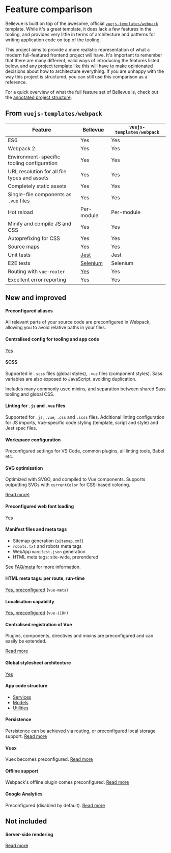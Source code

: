 
# Feature comparison

Bellevue is built on top of the awesome, official [`vuejs-templates/webpack`](https://github.com/vuejs-templates/webpack) template. While it's a great template, it does lack a few features in the tooling, and provides very little in terms of architecture and patterns for writing application code on top of the tooling.

This project aims to provide a more realistic representation of what a modern full-featured frontend project will have. It's important to remember that there are many different, valid ways of introducing the features listed below, and any project template like this will have to make opinionated decisions about how to architecture everything. If you are unhappy with the way this project is structured, you can still use this comparison as a reference.

For a quick overview of what the full feature set of Bellevue is, check out the [annotated project structure](../overview/source.md).

## From `vuejs-templates/webpack`

|Feature|Bellevue|`vuejs-templates/webpack`
| -- | -- | -- |
|ES6|Yes|Yes
|Webpack 2|Yes|Yes
|Environment-specific tooling configuration|Yes|Yes
|URL resolution for all file types and assets|Yes|Yes
|Completely static assets|Yes|Yes
|Single-file components as `.vue` files|Yes|Yes
|Hot reload|Per-module|Per-module
|Minify and compile JS and CSS|Yes|Yes
|Autoprefixing for CSS|Yes|Yes
|Source maps|Yes|Yes
|Unit tests|[Jest](../tests/unit.md)|Jest
|E2E tests|[Selenium](../tests/e2e.md)|Selenium
|Routing with `vue-router`|[Yes](../ui/routing.md)|Yes
|Excellent error reporting|Yes|Yes



## New and improved

#### Preconfigured aliases

All relevant parts of your source code are preconfigured in Webpack, allowing you to avoid relative paths in your files.

#### Centralised config for tooling and app code

[Yes](../app/config.md)

#### SCSS

Supported in `.scss` files (global styles), `.vue` files (component styles). Sass variables are also exposed to JavaScript, avoiding duplication.

Includes many commonly used mixins, and separation between shared Sass tooling and global CSS.

#### Linting for `.js` and `.vue` files

Supported for `.js`, `.vue`, `.css` and `.scss` files. Additional linting configuration for JS imports, Vue-specific code styling (template, script and style) and Jest spec files.

#### Workspace configuration

Preconfigured settings for VS Code, common plugins, all linting tools, Babel etc.

#### SVG optimisation

Optimized with SVGO, and compiled to Vue components. Supports outputting SVGs with `currentColor` for CSS-based coloring.

[Read more)](../tooling/svg-compilation.md)

#### Preconfigured web font loading

[Yes](https://github.com/Eiskis/bellevue/tree/master/src/styles/webfonts)

#### Manifest files and meta tags

- Sitemap generation (`sitemap.xml`)
- `robots.txt` and robots meta tags
- WebApp `manifest.json` generation
- HTML meta tags: site-wide, prerendered

See [FAQ/meta](../faq/meta.md) for more information.

#### HTML meta tags: per route, run-time

[Yes, preconfigured](../faq/meta.md) (`vue-meta`)

#### Localisation capability

[Yes, preconfigured](../ui/localisation.md) (`vue-i18n`)

#### Centralised registration of Vue

Plugins, components, directives and mixins are preconfigured and can easily be extended.

[Read more](https://github.com/Eiskis/bellevue/tree/master/src/vendor/vue.js)

#### Global stylesheet architecture

[Yes](../stylesheets/stylesheet/architecture.md)

#### App code structure

- [Services](https://github.com/Eiskis/bellevue/tree/master/src/services)
- [Models](https://github.com/Eiskis/bellevue/tree/master/src/models)
- [Utilities](https://github.com/Eiskis/bellevue/tree/master/src/utilities)

#### Persistence

Persistence can be achieved via routing, or preconfigured local storage support. [Read more](../ui/persistence.md)

#### Vuex

Vuex becomes preconfigured. [Read more](../app/vuex.md)

#### Offline support

Webpack's offline plugin comes preconfigured. [Read more](../app/offline.md)

#### Google Analytics

Preconfigured (disabled by default). [Read more](../app/analytics.md)



## Not included

#### Server-side rendering

[Read more](../ui/ssr.md)
